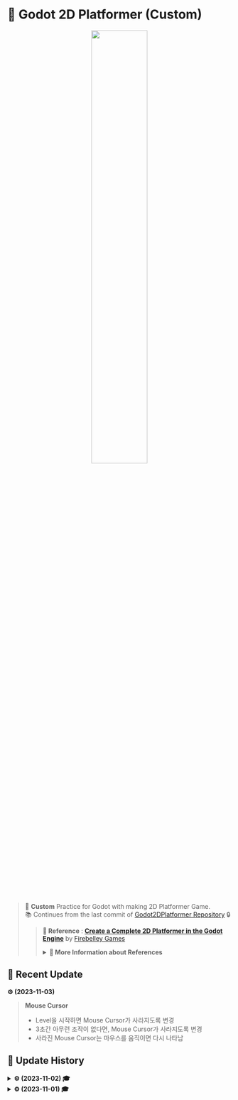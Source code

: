 # 🎨 Godot 2D Platformer (Custom)
<p align=center><img src = "https://github.com/MinSungJe/Godot2DPlatformer_Custom/assets/101497652/4acef0ec-bdf4-4797-9d51-c34e21d8981f" width="50%" height="50%"></p>

> 📗 **Custom** Practice for Godot with making 2D Platformer Game.  
> 📚 Continues from the last commit of [Godot2DPlatformer Repository](https://github.com/MinSungJe/Godot2DPlatformer) 🔒
>>**📌 Reference** : [**Create a Complete 2D Platformer in the Godot Engine**](https://www.udemy.com/course/create-a-complete-2d-platformer-in-the-godot-engine/) by [Firebelley Games](https://www.udemy.com/user/firebelley-games/)
>> <details>
>><summary><b>📌 More Information about References</b></summary>
>>
>> Made with Godot 3.3.3 by [Firebelley](https://twitter.com/firebelley)  
>> Assets and sounds by [Kenney](https://kenney.nl)  
>> Music from https://opengameart.org/content/4-chiptunes-adventure
>></details>


## 📢 Recent Update
**⚙ (2023-11-03)**
> **Mouse Cursor**
>- Level을 시작하면 Mouse Cursor가 사라지도록 변경
>- 3초간 아무런 조작이 없다면, Mouse Cursor가 사라지도록 변경
>- 사라진 Mouse Cursor는 마우스를 움직이면 다시 나타남

## 🧾 Update History

<details>
<summary><b>⚙ (2023-11-02) 🎓</b></summary>

> # 🎓 Course Complete
> **Level Complete**
>- 특정 조건에서 Level Complete가 두 번 실행되는 오류 수정
</details>

<details>
<summary><b>⚙ (2023-11-01) 🎓</b></summary>

> # 🎓 Course Complete
> **Repository**
>- Custom Repository 추가
>- 완성된 2D Platformer Commit
</details>
